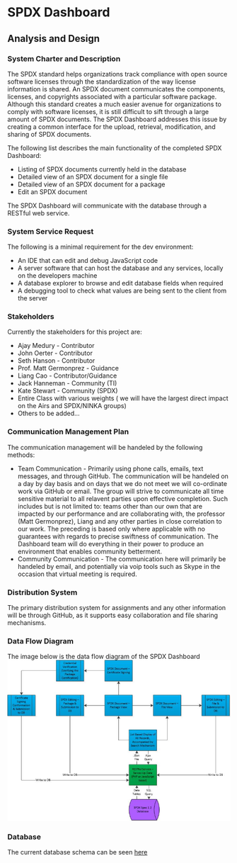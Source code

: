 # SPDX Dashboard
## Analysis and Design

### System Charter and Description
The SPDX standard helps organizations track compliance with open source software licenses through the standardization of the way license information is shared. An SPDX document communicates the components, licenses, and copyrights associated with a particular software package. Although this standard creates a much easier avenue for organizations to comply with software licenses, it is still difficult to sift through a large amount of SPDX documents. The SPDX Dashboard addresses this issue by creating a common interface for the upload, retrieval, modification, and sharing of SPDX documents.

The following list describes the main functionality of the completed SPDX Dashboard:
* Listing of SPDX documents currently held in the database
* Detailed view of an SPDX document for a single file
* Detailed view of an SPDX document for a package
* Edit an SPDX document 

The SPDX Dashboard will communicate with the database through a RESTful web service.

### System Service Request
The following is a minimal requirement for the dev environment:
* An IDE that can edit and debug JavaScript code
* A server software that can host the database and any services, locally on the developers machine
* A database explorer to browse and edit database fields when required
* A debugging tool to check what values are being sent to the client from the server

### Stakeholders
Currently the stakeholders for this project are:
* Ajay Medury - Contributor
* John Oerter - Contributor
* Seth Hanson - Contributor
* Prof. Matt Germonprez - Guidance
* Liang Cao - Contributor/Guidance
* Jack Hanneman - Community (TI)
* Kate Stewart - Community (SPDX)
* Entire Class with various weights ( we will have the largest direct impact on the Airs and SPDX/NINKA groups)
* Others to be added...

### Communication Management Plan
The communication management will be handeled by the following methods:
* Team Communication - Primarily using phone calls, emails, text messages, and through GitHub. The communication will be handeled on a day by day basis and on days that we do not meet we will co-ordinate work via GitHub or email. The group will strive to communicate all time sensitive material to all relavent parties upon effective completion. Such includes but is not limited to: teams other than our own that are impacted by our performance and are collaborating with, the professor (Matt Germonprez), Liang and any other parties in close correlation to our work. The preceding is based only where applicable with no guarantees with regards to precise swiftness of communication. The Dashboard team will do everything in their power to produce an environment that enables community betterment.
* Community Communication - The communication here will primarily be handeled by email, and potentially via voip tools such as Skype in the occasion that virtual meeting is required.

### Distribution System
The primary distribution system for assignments and any other information will be through GitHub, as it supports easy collaboration and file sharing mechanisms.

### Data Flow Diagram
The image below is the data flow diagram of the SPDX Dashboard 
![Data Flow Diagram](dataflow.jpg "Data Flow Diagram")

### Database 
The current database schema can be seen [here](schema.html)
